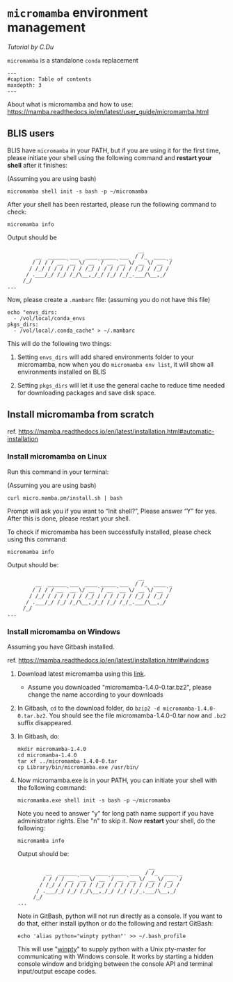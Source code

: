 # `micromamba` environment management

*Tutorial by C.Du*

`micromamba` is a standalone `conda` replacement

```{toctree}
---
#caption: Table of contents
maxdepth: 3
---
```

About what is micromamba and how to use: https://mamba.readthedocs.io/en/latest/user_guide/micromamba.html

## BLIS users

BLIS have `micromamba` in your PATH, but if you are using it for the first time, please initiate your shell using the following command and **restart your shell** after it finishes:

(Assuming you are using bash)

```shell
micromamba shell init -s bash -p ~/micromamba
```

After your shell has been restarted, please run the following command to check:

```shell
micromamba info
```

Output should be

```
                                          __
         __  ______ ___  ____ _____ ___  / /_  ____ _
        / / / / __ `__ \/ __ `/ __ `__ \/ __ \/ __ `/
       / /_/ / / / / / / /_/ / / / / / / /_/ / /_/ /
      / .___/_/ /_/ /_/\__,_/_/ /_/ /_/_.___/\__,_/
     /_/
...
```

Now, please create a `.mambarc` file: (assuming you do not have this file)

```shell
echo "envs_dirs:
  - /vol/local/conda_envs
pkgs_dirs:
  - /vol/local/.conda_cache" > ~/.mambarc
```

This will do the following two things:

1. Setting `envs_dirs` will add shared environments folder to your micromamba, now when you do `micromamba env list`, it will show all environments installed on BLIS

2. Setting `pkgs_dirs` will let it use the general cache to reduce time needed for downloading packages and save disk space.

## Install micromamba from scratch

ref. https://mamba.readthedocs.io/en/latest/installation.html#automatic-installation

### Install micromamba on Linux

Run this command in your terminal:

(Assuming you are using bash)

```shell
curl micro.mamba.pm/install.sh | bash
```

Prompt will ask you if you want to “Init shell?”, Please answer “Y” for yes. After this is done, please restart your shell.

To check if micromamba has been successfully installed, please check using this command:

```shell
micromamba info
```

Output should be:

```
                                          __
         __  ______ ___  ____ _____ ___  / /_  ____ _
        / / / / __ `__ \/ __ `/ __ `__ \/ __ \/ __ `/
       / /_/ / / / / / / /_/ / / / / / / /_/ / /_/ /
      / .___/_/ /_/ /_/\__,_/_/ /_/ /_/_.___/\__,_/
     /_/
...
```

### Install micromamba on Windows

Assuming you have Gitbash installed.

ref. https://mamba.readthedocs.io/en/latest/installation.html#windows

1. Download latest micromamba using this [link](https://micro.mamba.pm/api/micromamba/win-64/latest).
   - Assume you downloaded "micromamba-1.4.0-0.tar.bz2", please change the name according to your downloads
2. In Gitbash, `cd` to the download folder, do `bzip2 -d micromamba-1.4.0-0.tar.bz2`. You should see the file micromamba-1.4.0-0.tar now and `.bz2` suffix disappeared.
3. In Gitbash, do:

   ```shell
   mkdir micromamba-1.4.0
   cd micromamba-1.4.0
   tar xf ../micromamba-1.4.0-0.tar
   cp Library/bin/micromamba.exe /usr/bin/
   ```

4. Now micromamba.exe is in your PATH, you can initiate your shell with the following command:

   ```shell
   micromamba.exe shell init -s bash -p ~/micromamba
   ```

   Note you need to answer "y" for long path name support if you have administrator rights. Else "n" to skip it. Now **restart** your shell, do the following:

   ```shell
   micromamba info
   ```

   Output should be:

   ```
                                             __
            __  ______ ___  ____ _____ ___  / /_  ____ _
           / / / / __ `__ \/ __ `/ __ `__ \/ __ \/ __ `/
          / /_/ / / / / / / /_/ / / / / / / /_/ / /_/ /
         / .___/_/ /_/ /_/\__,_/_/ /_/ /_/_.___/\__,_/
        /_/
   ...
   ```

   Note in GitBash, python will not run directly as a console. If you want to do that, either install ipython or do the following and restart GitBash:

   ```shell
   echo 'alias python="winpty python"' >> ~/.bash_profile
   ```

   This will use "[winpty](https://github.com/rprichard/winpty)" to supply python with a Unix pty-master for communicating with Windows console. It works by starting a hidden console window and bridging between the console API and terminal input/output escape codes.